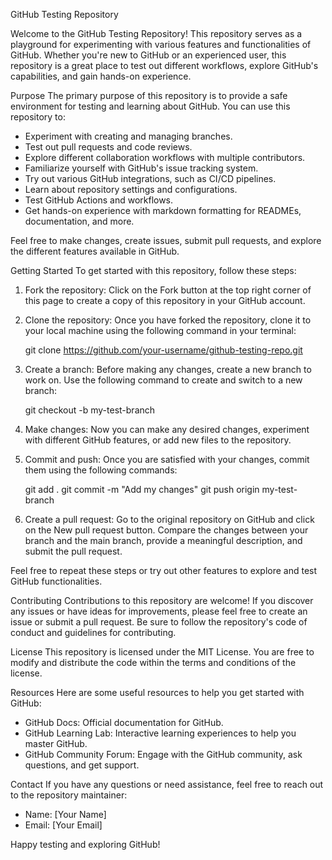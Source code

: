 GitHub Testing Repository

Welcome to the GitHub Testing Repository! This repository serves as a playground for experimenting with various features and functionalities of GitHub. Whether you're new to GitHub or an experienced user, this repository is a great place to test out different workflows, explore GitHub's capabilities, and gain hands-on experience.

Purpose
The primary purpose of this repository is to provide a safe environment for testing and learning about GitHub. You can use this repository to:

- Experiment with creating and managing branches.
- Test out pull requests and code reviews.
- Explore different collaboration workflows with multiple contributors.
- Familiarize yourself with GitHub's issue tracking system.
- Try out various GitHub integrations, such as CI/CD pipelines.
- Learn about repository settings and configurations.
- Test GitHub Actions and workflows.
- Get hands-on experience with markdown formatting for READMEs, documentation, and more.

Feel free to make changes, create issues, submit pull requests, and explore the different features available in GitHub.

Getting Started
To get started with this repository, follow these steps:

1. Fork the repository: Click on the Fork button at the top right corner of this page to create a copy of this repository in your GitHub account.

2. Clone the repository: Once you have forked the repository, clone it to your local machine using the following command in your terminal:

   git clone https://github.com/your-username/github-testing-repo.git

3. Create a branch: Before making any changes, create a new branch to work on. Use the following command to create and switch to a new branch:

   git checkout -b my-test-branch

4. Make changes: Now you can make any desired changes, experiment with different GitHub features, or add new files to the repository.

5. Commit and push: Once you are satisfied with your changes, commit them using the following commands:

   git add .
   git commit -m "Add my changes"
   git push origin my-test-branch

6. Create a pull request: Go to the original repository on GitHub and click on the New pull request button. Compare the changes between your branch and the main branch, provide a meaningful description, and submit the pull request.

Feel free to repeat these steps or try out other features to explore and test GitHub functionalities.

Contributing
Contributions to this repository are welcome! If you discover any issues or have ideas for improvements, please feel free to create an issue or submit a pull request. Be sure to follow the repository's code of conduct and guidelines for contributing.

License
This repository is licensed under the MIT License. You are free to modify and distribute the code within the terms and conditions of the license.

Resources
Here are some useful resources to help you get started with GitHub:

- GitHub Docs: Official documentation for GitHub.
- GitHub Learning Lab: Interactive learning experiences to help you master GitHub.
- GitHub Community Forum: Engage with the GitHub community, ask questions, and get support.

Contact
If you have any questions or need assistance, feel free to reach out to the repository maintainer:

- Name: [Your Name]
- Email: [Your Email]

Happy testing and exploring GitHub!
